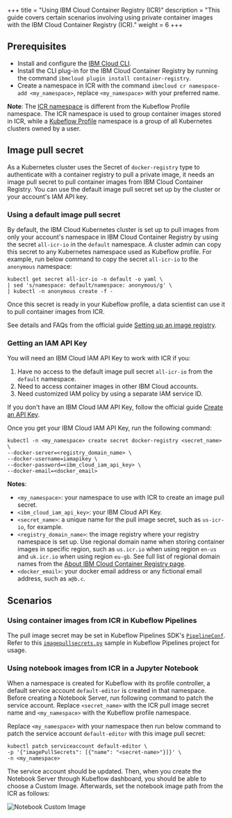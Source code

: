 +++
title = "Using IBM Cloud Container Registry (ICR)"
description = "This guide covers certain scenarios involving using private container images with the IBM Cloud Container Registry (ICR)."
weight = 6
+++

## Prerequisites

* Install and configure the [IBM Cloud CLI](https://cloud.ibm.com/docs/cli?topic=cli-getting-started).
* Install the CLI plug-in for the IBM Cloud Container Registry by running the command `ibmcloud plugin install container-registry`.
* Create a namespace in ICR with the command `ibmcloud cr namespace-add <my_namespace>`, replace `<my_namespace>` with your preferred name.

**Note**: The [ICR namespace](https://cloud.ibm.com/docs/Registry?topic=Registry-getting-started#gs_registry_namespace_add) is different from the Kubeflow Profile namespace. The ICR namespace is used to group container images stored in ICR, while a [Kubeflow Profile](/docs/components/multi-tenancy/overview/) namespace is a group of all Kubernetes clusters owned by a user.

## Image pull secret

As a Kubernetes cluster uses the Secret of `docker-registry` type to authenticate with a container registry to pull a private image, it needs an image pull secret to pull container images from IBM Cloud Container Registry. You can use the default image pull secret set up by the cluster or your account's IAM API key.

### Using a default image pull secret

By default, the IBM Cloud Kubernetes cluster is set up to pull images from only your account's namespace in IBM Cloud Container Registry by using the secret `all-icr-io` in the `default` namespace. A cluster admin can copy this secret to any Kubernetes namespace used as Kubeflow profile. For example, run below command to copy the secret `all-icr-io` to the `anonymous` namespace:

```
kubectl get secret all-icr-io -n default -o yaml \
| sed 's/namespace: default/namespace: anonymous/g' \
| kubectl -n anonymous create -f -
```

Once this secret is ready in your Kubeflow profile, a data scientist can use it to pull container images from ICR.

See details and FAQs from the official guide [Setting up an image registry](https://cloud.ibm.com/docs/containers?topic=containers-registry).

### Getting an IAM API Key

You will need an IBM Cloud IAM API Key to work with ICR if you:
1. Have no access to the default image pull secret `all-icr-io` from the `default` namespace.
2. Need to access container images in other IBM Cloud accounts.
3. Need customized IAM policy by using a separate IAM service ID.

If you don't have an IBM Cloud IAM API Key, follow the official guide [Create an API Key](https://cloud.ibm.com/docs/account?topic=account-userapikey#create_user_key).

Once you get your IBM Cloud IAM API Key, run the following command:

```
kubectl -n <my_namespace> create secret docker-registry <secret_name> \
--docker-server=<registry_domain_name> \
--docker-username=iamapikey \
--docker-password=<ibm_cloud_iam_api_key> \
--docker-email=<docker_email>
```

**Notes**:
* `<my_namespace>`: your namespace to use with ICR to create an image pull secret.
* `<ibm_cloud_iam_api_key>`: your IBM Cloud API Key.
* `<secret_name>`: a unique name for the pull image secret, such as `us-icr-io`, for example.
* `<registry_domain_name>`: the image registry where your registry namespace is set up. Use regional domain name when storing container images in specific region, such as `us.icr.io` when using region `en-us` and `uk.icr.io` when using region `eu-gb`. See full list of regional domain names from the [About IBM Cloud Container Registry page](https://cloud.ibm.com/docs/Registry?topic=Registry-registry_overview#registry_regions_local).
* `<docker_email>`: your docker email address or any fictional email address, such as `a@b.c`.

## Scenarios

### Using container images from ICR in Kubeflow Pipelines

The pull image secret may be set in Kubeflow Pipelines SDK's [`PipelineConf`](https://kubeflow-pipelines.readthedocs.io/en/stable/source/kfp.dsl.html#kfp.dsl.PipelineConf). Refer to this [`imagepullsecrets.py`](https://github.com/kubeflow/pipelines/blob/ef381aafccf916482d16774cac3b8568d06dff9e/samples/core/imagepullsecrets/imagepullsecrets.py#L55) sample in Kubeflow Pipelines project for usage.

### Using notebook images from ICR in a Jupyter Notebook

When a namespace is created for Kubeflow with its profile controller, a default service account `default-editor` is created in that namespace. Before creating a Notebook Server, run following command to patch the service account. Replace `<secret_name>` with the ICR pull image secret name and `<my_namespace>` with the Kubeflow profile namespace.

Replace `<my_namespace>` with your namespace then run below command to patch the service account `default-editor` with this image pull secret:
```SHELL
kubectl patch serviceaccount default-editor \
-p '{"imagePullSecrets": [{"name": "<secret-name>"}]}' \
-n <my_namespace>
```

The service account should be updated. Then, when you create the Notebook Server through Kubeflow dashboard, you should be able to choose a Custom Image. Afterwards, set the notebook image path from the ICR as follows:

<img src="../notebook-custom-image.png" 
    alt="Notebook Custom Image"
    class="mt-3 mb-3 border border-info rounded">
